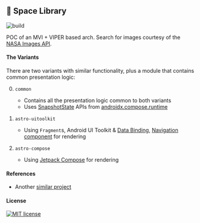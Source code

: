 ## :milky_way: Space Library
![build](https://github.com/drinkthestars/space-library/actions/workflows/android.yml/badge.svg)

POC of an MVI + VIPER based arch.
Search for images courtesy of the [NASA Images API](https://images.nasa.gov/docs/images.nasa.gov_api_docs.pdf).

#### The Variants
There are two variants with similar functionality, plus a module that contains common presentation logic:

0. `common`
    - Contains all the presentation logic common to both variants
    - Uses [SnapshotState](https://cs.android.com/androidx/platform/frameworks/support/+/androidx-main:compose/runtime/runtime/src/commonMain/kotlin/androidx/compose/runtime/SnapshotState.kt;l=17?q=SnapshotSt&sq=&ss=androidx%2Fplatform%2Fframeworks%2Fsupport:compose%2F) APIs from [androidx.compose.runtime](https://developer.android.com/reference/kotlin/androidx/compose/runtime/package-summary)
3. `astro-uitoolkit` 
     - Using `Fragment`s, Android UI Toolkit & [Data Binding](https://developer.android.com/topic/libraries/data-binding), [Navigation component](https://developer.android.com/guide/navigation/navigation-getting-started) for rendering

2. `astro-compose` 
    - Using [Jetpack Compose](https://developer.android.com/jetpack/compose/setup) for rendering


#### References
- Another [similar project](https://github.com/drinkthestars/virtual-date-planner)


#### License
[![MIT license](http://img.shields.io/badge/license-MIT-brightgreen.svg)](http://opensource.org/licenses/MIT)

